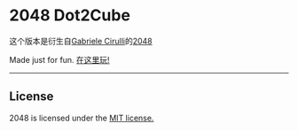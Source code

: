 # 2048 Dot2Cube

这个版本是衍生自[Gabriele Cirulli](http://gabrielecirulli.github.io)的[2048](http://gabrielecirulli.github.io/2048/)

Made just for fun. [在这里玩!](http://lab.nodewee.me/2048/dot2cube)

------

## License
2048 is licensed under the [MIT license.](https://github.com/gabrielecirulli/2048/blob/master/LICENSE.txt)
